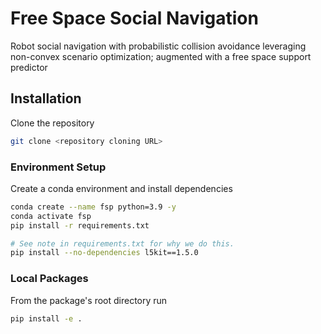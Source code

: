 # Free Space Social Navigation
Robot social navigation with probabilistic collision avoidance leveraging non-convex scenario optimization; augmented with a free space support predictor

## Installation ##
Clone the repository
```sh
git clone <repository cloning URL>
```

### Environment Setup ###
Create a conda environment and install dependencies
```sh
conda create --name fsp python=3.9 -y
conda activate fsp
pip install -r requirements.txt

# See note in requirements.txt for why we do this.
pip install --no-dependencies l5kit==1.5.0
```

### Local Packages ###
From the package's root directory run
```sh
pip install -e .
```

<!-- CUDA Toolkit with pytorch -->

